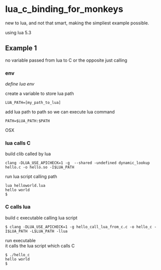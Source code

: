# lua_c_binding_for_monkeys
new to lua, and not that smart, making the simpliest example possible.

using lua 5.3

## Example 1
no variable passed from lua to C or the opposite just calling

### env
*define lua env*

create a variable to store lua path
```
LUA_PATH=[my_path_to_lua]
```

add lua path to path so we can execute lua command
```
PATH=$LUA_PATH:$PATH
```


OSX
### lua calls C
build clib called by lua
```
clang -DLUA_USE_APICHECK=1 -g  --shared -undefined dynamic_lookup hello.c -o hello.so -I$LUA_PATH
```
run lua script calling path
```
lua helloworld.lua
hello world
$
```
### C calls lua
build c executable calling lua script
```
$ clang -DLUA_USE_APICHECK=1 -g hello_call_lua_from_c.c -o hello_c -I$LUA_PATH -L$LUA_PATH -llua
```
run executable  
it calls the lua script which calls C
```
$ ./hello_c
hello world
$ 
```
